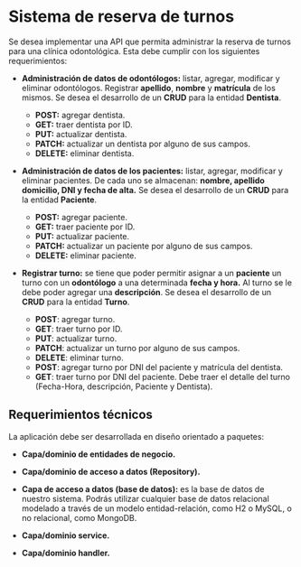 # __Sistema de reserva de turnos__

Se desea implementar una API que permita administrar la reserva de turnos para una clínica
odontológica. Esta debe cumplir con los siguientes requerimientos:

- __Administración de datos de odontólogos:__ listar, agregar, modificar y eliminar odontólogos. Registrar __apellido__, __nombre__ y __matrícula__ de los mismos. Se desea el desarrollo de un __CRUD__ para la entidad __Dentista__.
    - **POST:** agregar dentista.
    - **GET:** traer dentista por ID.
    - **PUT:** actualizar dentista.
    - **PATCH:** actualizar un dentista por alguno de sus campos.
    - **DELETE:**  eliminar dentista.

- __Administración de datos de los pacientes:__ listar, agregar, modificar y eliminar pacientes. De cada uno se almacenan: __nombre, apellido domicilio, DNI y fecha de alta.__ Se desea el desarrollo de un __CRUD__ para la entidad __Paciente__.

    - **POST:** agregar paciente.
    - **GET:** traer paciente por ID.
    - **PUT:** actualizar paciente.
    - **PATCH:** actualizar un paciente por alguno de sus campos.
    - **DELETE:**  eliminar paciente.


- __Registrar turno:__ se tiene que poder permitir asignar a un __paciente__ un turno con un __odontólogo__ a una determinada __fecha y hora.__ Al turno se le debe poder agregar una __descripción__. Se desea el desarrollo de un __CRUD__ para la entidad __Turno__.

    - **POST**: agregar turno.
    - **GET**: traer turno por ID.
    - **PUT**: actualizar turno.
    - **PATCH**: actualizar un turno por alguno de sus campos.
    - **DELETE**: eliminar turno.
    - **POST**: agregar turno por DNI del paciente y matrícula del dentista.
    - **GET**: traer turno por DNI del paciente. Debe traer el detalle del turno (Fecha-Hora, descripción, Paciente y Dentista).

## __Requerimientos técnicos__

La aplicación debe ser desarrollada en diseño orientado a paquetes:

- **Capa/dominio de entidades de negocio.**
- **Capa/dominio de acceso a datos (Repository).**
- **Capa de acceso a datos (base de datos):** es la base de datos de nuestro sistema.
Podrás utilizar cualquier base de datos relacional modelado a través de un modelo entidad-relación, como H2 o MySQL, o no relacional, como MongoDB.

- **Capa/dominio service.**
- **Capa/dominio handler.**   